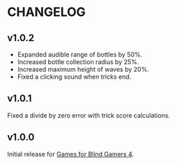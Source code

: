 # CHANGELOG
## v1.0.2
- Expanded audible range of bottles by 50%.
- Increased bottle collection radius by 25%.
- Increased maximum height of waves by 20%.
- Fixed a clicking sound when tricks end.

## v1.0.1
Fixed a divide by zero error with trick score calculations.

## v1.0.0
Initial release for [Games for Blind Gamers 4](https:itch.io/jam/games-for-blind-gamers-4).
